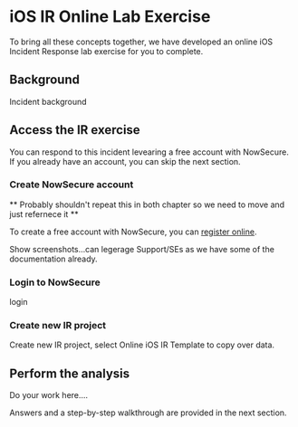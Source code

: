 # iOS IR Online Lab Exercise

To bring all these concepts together, we have developed an online iOS Incident Response lab exercise for you to complete.

## Background

Incident background

## Access the IR exercise

You can respond to this incident levearing a free account with NowSecure. If you already have an account, you can skip the next section.

### Create NowSecure account

** Probably shouldn't repeat this in both chapter so we need to move and just refernece it **

To create a free account with NowSecure, you can [register online](https://lab.nowsecure.com/login).

Show screenshots...can legerage Support/SEs as we have some of the documentation already.

### Login to NowSecure

login

### Create new IR project

Create new IR project, select Online iOS IR Template to copy over data.

## Perform the analysis

Do your work here....

Answers and a step-by-step walkthrough are provided in the next section.
